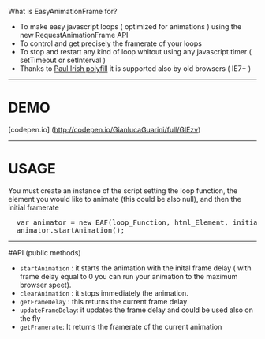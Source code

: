 What is EasyAnimationFrame for?
- To make easy javascript loops ( optimized for animations ) using the new RequestAnimationFrame API
- To control and get precisely the framerate of your loops
- To stop and restart any kind of loop whitout using any javascript timer ( setTimeout or setInterval )
- Thanks to <a href="http://paulirish.com/2011/requestanimationframe-for-smart-animating/">Paul Irish polyfill</a> it is supported also by old browsers ( IE7+ )

----------
# DEMO
[codepen.io] (http://codepen.io/GianlucaGuarini/full/GlEzv)


----------
# USAGE
You must create an instance of the script setting the loop function, 
the element you would like to animate (this could be also null),
and then the initial framerate

<pre>
  var animator = new EAF(loop_Function, html_Element, initial_frame_delay);
  animator.startAnimation();
</pre>

----------
#API (public methods)

- <code>startAnimation</code> : it starts the animation with the inital frame delay ( with frame delay equal to 0 you can run your animation to the maximum browser speet).
- <code>clearAnimation</code> : it stops immediately the animation.
- <code>getFrameDelay</code> : this returns the current frame delay
- <code>updateFrameDelay</code>: it updates the frame delay and could be used also on the fly
- <code>getFramerate</code>: It returns the framerate of the current animation
